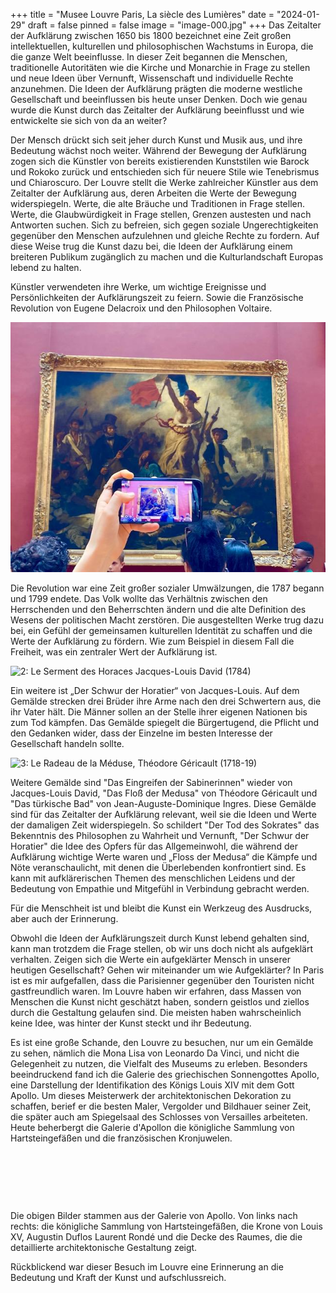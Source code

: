 +++
title = "Musee Louvre Paris, La siècle des Lumières"
date = "2024-01-29"
draft = false
pinned = false
image = "image-000.jpg"
+++
Das Zeitalter der Aufklärung zwischen 1650 bis 1800 bezeichnet eine Zeit großen intellektuellen, kulturellen und philosophischen Wachstums in Europa, die die ganze Welt beeinflusse. In dieser Zeit begannen die Menschen, traditionelle Autoritäten wie die Kirche und Monarchie in Frage zu stellen und neue Ideen über Vernunft, Wissenschaft und individuelle Rechte anzunehmen. Die Ideen der Aufklärung prägten die moderne westliche Gesellschaft und beeinflussen bis heute unser Denken. Doch wie genau wurde die Kunst durch das Zeitalter der Aufklärung beeinflusst und wie entwickelte sie sich von da an weiter?

Der Mensch drückt sich seit jeher durch Kunst und Musik aus, und ihre Bedeutung wächst noch weiter. Während der Bewegung der Aufklärung zogen sich die Künstler von bereits existierenden Kunststilen wie Barock und Rokoko zurück und entschieden sich für neuere Stile wie Tenebrismus und Chiaroscuro. Der Louvre stellt die Werke zahlreicher Künstler aus dem Zeitalter der Aufklärung aus, deren Arbeiten die Werte der Bewegung widerspiegeln. Werte, die alte Bräuche und Traditionen in Frage stellen. Werte, die Glaubwürdigkeit in Frage stellen, Grenzen austesten und nach Antworten suchen. Sich zu befreien, sich gegen soziale Ungerechtigkeiten gegenüber den Menschen aufzulehnen und gleiche Rechte zu fordern. Auf diese Weise trug die Kunst dazu bei, die Ideen der Aufklärung einem breiteren Publikum zugänglich zu machen und die Kulturlandschaft Europas lebend zu halten.

Künstler verwendeten ihre Werke, um wichtige Ereignisse und Persönlichkeiten der Aufklärungszeit zu feiern. Sowie die Französische Revolution von Eugene Delacroix und den Philosophen Voltaire.

![](image-000.jpg "1: La Liberté guidant le peuple von Eugène Delacroix, 1830")

Die Revolution war eine Zeit großer sozialer Umwälzungen, die 1787 begann und 1799 endete. Das Volk wollte das Verhältnis zwischen den Herrschenden und den Beherrschten ändern und die alte Definition des Wesens der politischen Macht zerstören. Die ausgestellten Werke trug dazu bei, ein Gefühl der gemeinsamen kulturellen Identität zu schaffen und die Werte der Aufklärung zu fördern. Wie zum Beispiel in diesem Fall die Freiheit, was ein zentraler Wert der Aufklärung ist.

![2: Le Serment des Horaces Jacques-Louis David (1784)]()

Ein weitere ist „Der Schwur der Horatier“ von Jacques-Louis. Auf dem Gemälde strecken drei Brüder ihre Arme nach den drei Schwertern aus, die ihr Vater hält. Die Männer sollen an der Stelle ihrer eigenen Nationen bis zum Tod kämpfen. Das Gemälde spiegelt die Bürgertugend, die Pflicht und den Gedanken wider, dass der Einzelne im besten Interesse der Gesellschaft handeln sollte.

![3: Le Radeau de la Méduse, Théodore Géricault (1718-19)]()

Weitere Gemälde sind "Das Eingreifen der Sabinerinnen" wieder von Jacques-Louis David, "Das Floß der Medusa" von Théodore Géricault und "Das türkische Bad" von Jean-Auguste-Dominique Ingres. Diese Gemälde sind für das Zeitalter der Aufklärung relevant, weil sie die Ideen und Werte der damaligen Zeit widerspiegeln. So schildert "Der Tod des Sokrates" das Bekenntnis des Philosophen zu Wahrheit und Vernunft, "Der Schwur der Horatier" die Idee des Opfers für das Allgemeinwohl, die während der Aufklärung wichtige Werte waren und „Floss der Medusa“ die Kämpfe und Nöte veranschaulicht, mit denen die Überlebenden konfrontiert sind. Es kann mit aufklärerischen Themen des menschlichen Leidens und der Bedeutung von Empathie und Mitgefühl in Verbindung gebracht werden.

Für die Menschheit ist und bleibt die Kunst ein Werkzeug des Ausdrucks, aber auch der Erinnerung.

Obwohl die Ideen der Aufklärungszeit durch Kunst lebend gehalten sind, kann man trotzdem die Frage stellen, ob wir uns doch nicht als aufgeklärt verhalten. Zeigen sich die Werte ein aufgeklärter Mensch in unserer heutigen Gesellschaft? Gehen wir miteinander um wie Aufgeklärter? In Paris ist es mir aufgefallen, dass die Parisienner gegenüber den Touristen nicht gastfreundlich waren. Im Louvre haben wir erfahren, dass Massen von Menschen die Kunst nicht geschätzt haben, sondern geistlos und ziellos durch die Gestaltung gelaufen sind. Die meisten haben wahrscheinlich keine Idee, was hinter der Kunst steckt und ihr Bedeutung. 

Es ist eine große Schande, den Louvre zu besuchen, nur um ein Gemälde zu sehen, nämlich die Mona Lisa von Leonardo Da Vinci, und nicht die Gelegenheit zu nutzen, die Vielfalt des Museums zu erleben. Besonders beeindruckend fand ich die Galerie des griechischen Sonnengottes Apollo, eine Darstellung der Identifikation des Königs Louis XIV mit dem Gott Apollo. Um dieses Meisterwerk der architektonischen Dekoration zu schaffen, berief er die besten Maler, Vergolder und Bildhauer seiner Zeit, die später auch am Spiegelsaal des Schlosses von Versailles arbeiteten. Heute beherbergt die Galerie d'Apollon die königliche Sammlung von Hartsteingefäßen und die französischen Kronjuwelen.

![]()

![]()

![]()

Die obigen Bilder stammen aus der Galerie von Apollo. Von links nach rechts: die königliche Sammlung von Hartsteingefäßen, die Krone von Louis XV, Augustin Duflos Laurent Rondé und die Decke des Raumes, die die detaillierte architektonische Gestaltung zeigt.

Rückblickend war dieser Besuch im Louvre eine Erinnerung an die Bedeutung und Kraft der Kunst und aufschlussreich.